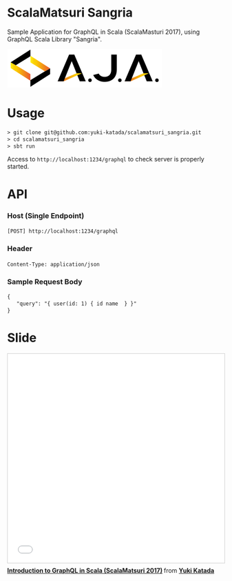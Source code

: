 # ScalaMatsuri Sangria
Sample Application for GraphQL in Scala (ScalaMasturi 2017), using GraphQL Scala Library "Sangria".

![thumbnail/aja_logo_color_bk.png](thumbnail/aja_logo_color_bk.png)

# Usage
```
> git clone git@github.com:yuki-katada/scalamatsuri_sangria.git
> cd scalamatsuri_sangria
> sbt run
```
Access to `http://localhost:1234/graphql` to check server is properly started.

# API

### Host (Single Endpoint)
```[POST] http://localhost:1234/graphql```
### Header
```Content-Type: application/json```

### Sample Request Body
```
{
   "query": "{ user(id: 1) { id name  } }"
}
```

# Slide
<iframe src="//www.slideshare.net/slideshow/embed_code/key/1J77jGps5LhXvW" width="595" height="485" frameborder="0" marginwidth="0" marginheight="0" scrolling="no" style="border:1px solid #CCC; border-width:1px; margin-bottom:5px; max-width: 100%;" allowfullscreen> </iframe> <div style="margin-bottom:5px"> <strong> <a href="//www.slideshare.net/yuki-katada/introduction-to-graphql-in-scala-scalamatsuri-2017" title="Introduction to GraphQL in Scala (ScalaMatsuri 2017)" target="_blank">Introduction to GraphQL in Scala (ScalaMatsuri 2017)</a> </strong> from <strong><a target="_blank" href="//www.slideshare.net/yuki-katada">Yuki Katada</a></strong> </div>
